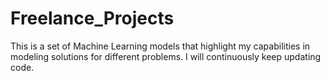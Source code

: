 # Freelance_Projects
This is a set of Machine Learning models that highlight my capabilities in modeling solutions for different problems. I will continuously keep updating code. 
